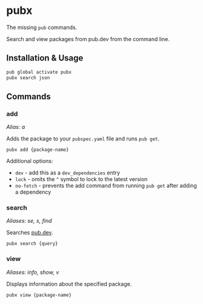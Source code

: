 # pubx

The missing `pub` commands.

Search and view packages from pub.dev from the command line.

## Installation & Usage

```sh
pub global activate pubx
pubx search json
```

## Commands

### add

*Alias: a*

Adds the package to your `pubspec.yaml` file and runs `pub get`.

`pubx add {package-name}`

Additional options:

* `dev` - add this as a `dev_dependencies` entry
* `lock` - omits the `^` symbol to lock to the latest version
* `no-fetch` - prevents the add command from running `pub get` after adding a dependency

### search

*Aliases: se, s, find*

Searches [pub.dev](https://pub.dev).

`pubx search {query}`

### view

*Aliases: info, show, v*

Displays information about the specified package.

`pubx view {package-name}`
